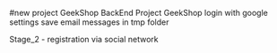 #new project GeekShop
BackEnd Project GeekShop
login with google settings
save email messages in tmp folder

Stage_2
    - registration via social network




